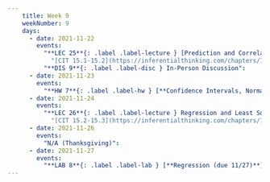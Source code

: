 ```yaml
---
    title: Week 9
    weekNumber: 9
    days:
      - date: 2021-11-22
        events:
          "**LEC 25**{: .label .label-lecture } [Prediction and Correlation](http://datahub.ucsd.edu/user-redirect/git-sync?repo=https://github.com/dsc-courses/dsc10-2021-fa&subPath=lectures/lec25/lecture.ipynb)":
            "[CIT 15.1-15.2](https://inferentialthinking.com/chapters/15/Prediction.html)"
          "**DIS 9**{: .label .label-disc } In-Person Discussion":
      - date: 2021-11-23
        events:
          "**HW 7**{: .label .label-hw } [**Confidence Intervals, Normal Distributions, and the Central Limit Theorem (due 11/23)**](http://datahub.ucsd.edu/user-redirect/git-sync?repo=https://github.com/dsc-courses/dsc10-2021-fa&subPath=homeworks/07-confidence_intervals/homework.ipynb)":
      - date: 2021-11-24
        events:
          "**LEC 26**{: .label .label-lecture } Regression and Least Squares":
            "[CIT 15.2-15.3](https://inferentialthinking.com/chapters/15/2/Regression_Line.html)"
      - date: 2021-11-26
        events:
          "N/A (Thanksgiving)":
      - date: 2021-11-27
        events:
          "**LAB 8**{: .label .label-lab } [**Regression (due 11/27)**](http://datahub.ucsd.edu/user-redirect/git-sync?repo=https://github.com/dsc-courses/dsc10-2021-fa&subPath=labs/08-regression/lab.ipynb)":
---
```


